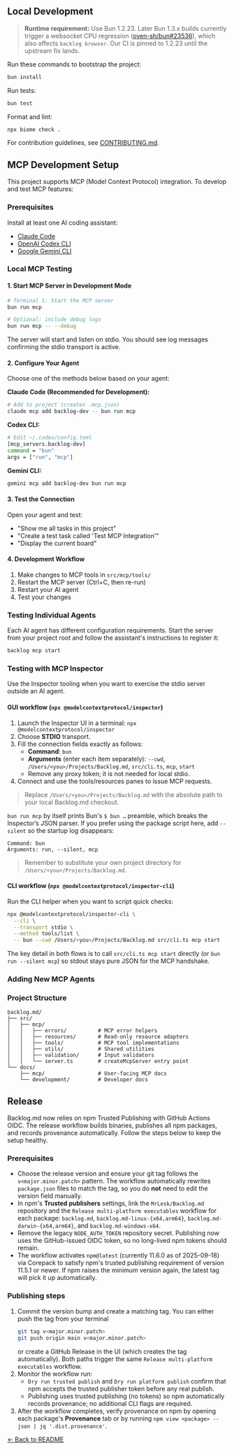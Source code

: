 ## Local Development

> **Runtime requirement:** Use Bun 1.2.23. Later Bun 1.3.x builds currently trigger a websocket CPU regression ([oven-sh/bun#23536](https://github.com/oven-sh/bun/issues/23536)), which also affects `backlog browser`. Our CI is pinned to 1.2.23 until the upstream fix lands.

Run these commands to bootstrap the project:

```bash
bun install
```

Run tests:

```bash
bun test
```

Format and lint:

```bash
npx biome check .
```

For contribution guidelines, see [CONTRIBUTING.md](CONTRIBUTING.md).

## MCP Development Setup

This project supports MCP (Model Context Protocol) integration. To develop and test MCP features:

### Prerequisites

Install at least one AI coding assistant:
- [Claude Code](https://claude.ai/download)
- [OpenAI Codex CLI](https://openai.com/codex)
- [Google Gemini CLI](https://cloud.google.com/gemini/docs/codeassist/gemini-cli)

### Local MCP Testing

#### 1. Start MCP Server in Development Mode

```bash
# Terminal 1: Start the MCP server
bun run mcp

# Optional: include debug logs
bun run mcp -- --debug
```

The server will start and listen on stdio. You should see log messages confirming the stdio transport is active.

#### 2. Configure Your Agent

Choose one of the methods below based on your agent:

**Claude Code (Recommended for Development):**
```bash
# Add to project (creates .mcp.json)
claude mcp add backlog-dev -- bun run mcp
```

**Codex CLI:**
```bash
# Edit ~/.codex/config.toml
[mcp_servers.backlog-dev]
command = "bun"
args = ["run", "mcp"]
```

**Gemini CLI:**
```bash
gemini mcp add backlog-dev bun run mcp
```

#### 3. Test the Connection

Open your agent and test:
- "Show me all tasks in this project"
- "Create a test task called 'Test MCP Integration'"
- "Display the current board"

#### 4. Development Workflow

1. Make changes to MCP tools in `src/mcp/tools/`
2. Restart the MCP server (Ctrl+C, then re-run)
3. Restart your AI agent
4. Test your changes

### Testing Individual Agents

Each AI agent has different configuration requirements. Start the server from your project root and follow the assistant's instructions to register it:

```bash
backlog mcp start
```

### Testing with MCP Inspector

Use the Inspector tooling when you want to exercise the stdio server outside an AI agent.

#### GUI workflow (`npx @modelcontextprotocol/inspector`)

1. Launch the Inspector UI in a terminal: `npx @modelcontextprotocol/inspector`
2. Choose **STDIO** transport.
3. Fill the connection fields exactly as follows:
   - **Command**: `bun`
   - **Arguments** (enter each item separately): `--cwd`, `/Users/<you>/Projects/Backlog.md`, `src/cli.ts`, `mcp`, `start`
   - Remove any proxy token; it is not needed for local stdio.
4. Connect and use the tools/resources panes to issue MCP requests.

> Replace `/Users/<you>/Projects/Backlog.md` with the absolute path to your local Backlog.md checkout.

`bun run mcp` by itself prints Bun's `$ bun …` preamble, which breaks the Inspector’s JSON parser. If you prefer using the package script here, add `--silent` so the startup log disappears:

```
Command: bun
Arguments: run, --silent, mcp
```

> Remember to substitute your own project directory for `/Users/<you>/Projects/Backlog.md`.

#### CLI workflow (`npx @modelcontextprotocol/inspector-cli`)

Run the CLI helper when you want to script quick checks:

```bash
npx @modelcontextprotocol/inspector-cli \
  --cli \
  --transport stdio \
  --method tools/list \
  -- bun --cwd /Users/<you>/Projects/Backlog.md src/cli.ts mcp start
```

The key detail in both flows is to call `src/cli.ts mcp start` directly (or `bun run --silent mcp`) so stdout stays pure JSON for the MCP handshake.

### Adding New MCP Agents


### Project Structure

```
backlog.md/
├── src/
│   ├── mcp/
│   │   ├── errors/          # MCP error helpers
│   │   ├── resources/       # Read-only resource adapters
│   │   ├── tools/           # MCP tool implementations
│   │   ├── utils/           # Shared utilities
│   │   ├── validation/      # Input validators
│   │   └── server.ts        # createMcpServer entry point
└── docs/
    ├── mcp/                 # User-facing MCP docs
    └── development/         # Developer docs
```

## Release

Backlog.md now relies on npm Trusted Publishing with GitHub Actions OIDC. The
release workflow builds binaries, publishes all npm packages, and records
provenance automatically. Follow the steps below to keep the setup healthy.

### Prerequisites

- Choose the release version and ensure your git tag follows the
  `v<major.minor.patch>` pattern. The workflow automatically rewrites
  `package.json` files to match the tag, so you do **not** need to edit the
  version field manually.
- In npm's **Trusted publishers** settings, link the
  `MrLesk/Backlog.md` repository and the `Release multi-platform executables`
  workflow for each package: `backlog.md`,
  `backlog.md-linux-{x64,arm64}`, `backlog.md-darwin-{x64,arm64}`, and
  `backlog.md-windows-x64`.
- Remove the legacy `NODE_AUTH_TOKEN` repository secret. Publishing now uses
  the GitHub-issued OIDC token, so no long-lived npm tokens should remain.
- The workflow activates `npm@latest` (currently 11.6.0 as of 2025-09-18) via
  Corepack to satisfy npm's trusted publishing requirement of version 11.5.1 or
  newer. If npm raises the minimum version again, the latest tag will pick it
  up automatically.

### Publishing steps

1. Commit the version bump and create a matching tag. You can either push the
   tag from your terminal
   ```bash
   git tag v<major.minor.patch>
   git push origin main v<major.minor.patch>
   ```
   or create a GitHub Release in the UI (which creates the tag automatically).
   Both paths trigger the same `Release multi-platform executables` workflow.
2. Monitor the workflow run:
   - `Dry run trusted publish` and `Dry run platform publish` confirm that
     npm accepts the trusted publisher token before any real publish.
   - Publishing uses trusted publishing (no tokens) so npm automatically records
     provenance; no additional CLI flags are required.
3. After the workflow completes, verify provenance on npm by opening each
   package's **Provenance** tab or by running `npm view <package> --json | jq '.dist.provenance'`.

[← Back to README](README.md)
